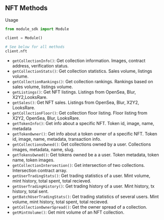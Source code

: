 ## NFT Methods

Usage
```python
from module_sdk import Module

client = Module()

# See below for all methods
client.nft
```

- `getCollectionInfo()`: Get collection information. Images, contract address, verification status.
- `getCollectionStats()`: Get collection statistics. Sales volume, listings volume.
- `getCollectionRankings()`: Get collection rankings. Rankings based on sales volume, listings volume.
- `getListings()`: Get NFT listings. Listings from OpenSea, Blur, X2Y2,LooksRare.
- `getSales()`: Get NFT sales. Listings from OpenSea, Blur, X2Y2, LooksRare.
- `getCollectionFloor()`: Get collection floor listing. Floor listing from X2Y2, OpenSea, Blur, LooksRare.
- `getTokenInfo()`: Get info about a specific NFT. Token id, image, name, metadata
- `getTokenOwner()`: Get info about a token owner of a specific NFT. Token id, image, name, metadata, transaction info.
- `getCollectionsOwned()`: Get collections owned by a user. Collections images, metadata, name, slug.
- `getTokensOwned()`: Get tokens owned be a a user. Token metadata, token name, token images.
- `getCollectionIntersection()`: Get intersection of two collections. Intersection contract array.
- `getUserTradingStats()`: Get trading statistics of a user. Mint volume, mint history, total spent, total recieved. 
- `getUserTradingHistory()`: Get trading history of a user. Mint history, tx history, total sent.
- `getBatchUserTradingStats()`: Get trading statistics of several users. Mint volume, mint history, total spent, total recieved.
- `getCollectionOwnerSpread()`: Get the owner spread of a collection. 
- `getMintVolume()`: Get mint volume of an NFT collection.